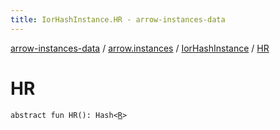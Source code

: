 ```yaml
---
title: IorHashInstance.HR - arrow-instances-data
---
```


[arrow-instances-data](../../index.html) / [arrow.instances](../index.html) / [IorHashInstance](index.html) / [HR](./-h-r.html)

# HR

`abstract fun HR(): Hash<`[`R`](index.html#R)`>`